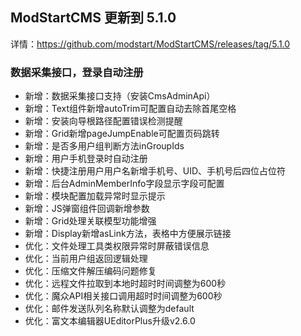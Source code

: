 ## ModStartCMS 更新到 5.1.0

详情：https://github.com/modstart/ModStartCMS/releases/tag/5.1.0

### 数据采集接口，登录自动注册


- 新增：数据采集接口支持（安装CmsAdminApi）
- 新增：Text组件新增autoTrim可配置自动去除首尾空格
- 新增：安装向导根路径配置错误检测提醒
- 新增：Grid新增pageJumpEnable可配置页码跳转
- 新增：是否多用户组判断方法inGroupIds
- 新增：用户手机登录时自动注册
- 新增：快捷注册用户用户名新增手机号、UID、手机号后四位占位符
- 新增：后台AdminMemberInfo字段显示字段可配置
- 新增：模块配置加载异常时显示提示
- 新增：JS弹窗组件回调新增参数
- 新增：Grid处理关联模型功能增强
- 新增：Display新增asLink方法，表格中方便展示链接
- 优化：文件处理工具类权限异常时屏蔽错误信息
- 优化：当前用户组返回逻辑处理
- 优化：压缩文件解压编码问题修复
- 优化：远程文件拉取到本地时超时时间调整为600秒
- 优化：魔众API相关接口调用超时时间调整为600秒
- 优化：邮件发送队列名称默认调整为default
- 优化：富文本编辑器UEditorPlus升级v2.6.0
